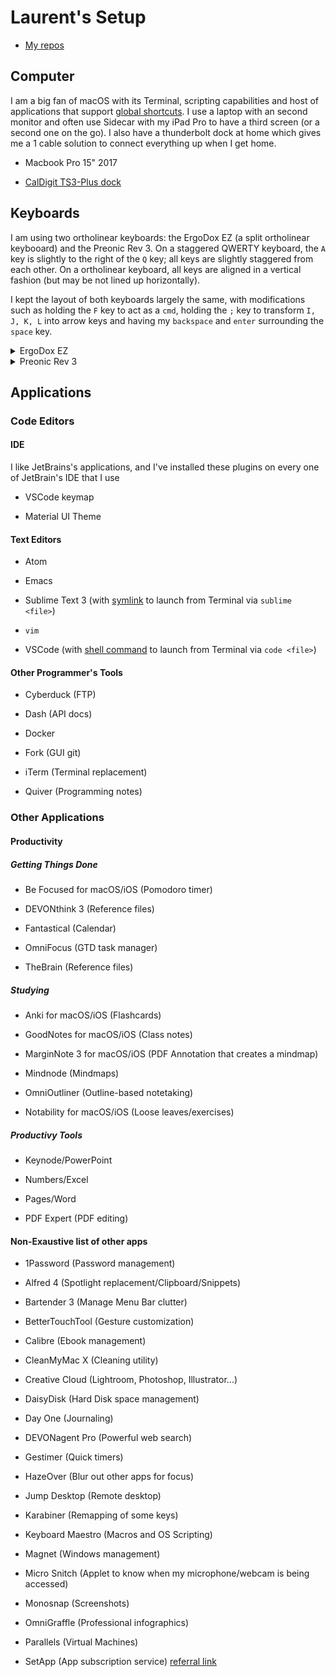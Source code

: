 <!-- markdownlint-disable md033 -->
# Laurent's Setup

* [My repos](https://github.com/laurentlaurent?tab=repositories)

## Computer

I am a big fan of macOS with its Terminal, scripting capabilities and host of applications that support [global shortcuts](#global-shortcuts). I use a laptop with an second monitor and often use Sidecar with my iPad Pro to have a third screen (or a second one on the go). I also have a thunderbolt dock at home which gives me a 1 cable solution to connect everything up when I get home.

* Macbook Pro 15" 2017

* [CalDigit TS3-Plus dock](https://www.caldigit.com/ts3-plus/)

## Keyboards

I am using two ortholinear keyboards: the ErgoDox EZ (a split ortholinear keybooard) and the Preonic Rev 3. On a staggered QWERTY keyboard, the `A` key is slightly to the right of the `Q` key; all keys are slightly staggered from each other. On a ortholinear keyboard, all keys are aligned in a vertical fashion (but may be not lined up horizontally).

I kept the layout of both keyboards largely the same, with modifications such as holding the `F` key to act as a `cmd`, holding the `;` key to transform `I, J, K, L` into arrow keys and having my `backspace` and `enter` surrounding the `space` key.

<details>
  <summary>ErgoDox EZ</summary>

  For home use

* Switches: Kailh BOX White

* [Ergodox Layout](https://configure.ergodox-ez.com/ergodox-ez/layouts/jZpmo/latest)

</details>

<details>

  <summary>Preonic Rev 3</summary>

  For mobile use

* Switches: Halo True

* [Preonic Layout](/_raw-redirect/preonic-layout)

</details>

## Applications

### Code Editors

#### IDE

I like JetBrains's applications, and I've installed these plugins on every one of JetBrain's IDE that I use

* VSCode keymap

* Material UI Theme

#### Text Editors

* Atom

* Emacs

* Sublime Text 3 (with [symlink](setting-mac-terminal#sublime-text-3) to launch from Terminal via `sublime <file>`)

* `vim`

* VSCode (with [shell command](setting-mac-terminal#vscode) to launch from Terminal via `code <file>`)

#### Other Programmer's Tools

* Cyberduck (FTP)

* Dash (API docs)

* Docker

* Fork (GUI git)

* iTerm (Terminal replacement)

* Quiver (Programming notes)

### Other Applications

#### Productivity

##### Getting Things Done

* Be Focused for macOS/iOS (Pomodoro timer)

* DEVONthink 3 (Reference files)

* Fantastical (Calendar)

* OmniFocus (GTD task manager)

* TheBrain (Reference files)

##### Studying

* Anki for macOS/iOS (Flashcards)

* GoodNotes for macOS/iOS (Class notes)

* MarginNote 3 for macOS/iOS (PDF Annotation that creates a mindmap)

* Mindnode (Mindmaps)

* OmniOutliner (Outline-based notetaking)

* Notability for macOS/iOS (Loose leaves/exercises)

##### Productivy Tools

* Keynode/PowerPoint

* Numbers/Excel

* Pages/Word

* PDF Expert (PDF editing)

#### Non-Exaustive list of other apps

* 1Password (Password management)

* Alfred 4 (Spotlight replacement/Clipboard/Snippets)

* Bartender 3 (Manage Menu Bar clutter)

* BetterTouchTool (Gesture customization)

* Calibre (Ebook management)

* CleanMyMac X (Cleaning utility)

* Creative Cloud (Lightroom, Photoshop, Illustrator...)

* DaisyDisk (Hard Disk space management)

* Day One (Journaling)

* DEVONagent Pro (Powerful web search)

* Gestimer (Quick timers)

* HazeOver (Blur out other apps for focus)

* Jump Desktop (Remote desktop)

* Karabiner (Remapping of some keys)

* Keyboard Maestro (Macros and OS Scripting)

* Magnet (Windows management)

* Micro Snitch (Applet to know when my microphone/webcam is being accessed)

* Monosnap (Screenshots)

* OmniGraffle (Professional infographics)

* Parallels (Virtual Machines)

* SetApp (App subscription service) [referral link](https://go.setapp.com/invite/tqvdtfn8)
